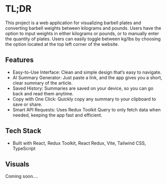 # TL;DR

This project is a web application for visualizing barbell plates and converting barbell weights between kilograms and pounds. Users have the option to input weights in either kilograms or pounds, or to manually enter the quantity of plates. Users can easily toggle between kg/lbs by choosing the option located at the top left corner of the website.

## Features

- Easy-to-Use Interface: Clean and simple design that’s easy to navigate.
- AI Summary Generator: Just paste a link, and the app gives you a short, clear summary of the article.
- Saved History: Summaries are saved on your device, so you can go back and read them anytime.
- Copy with One Click: Quickly copy any summary to your clipboard to save or share.
- Smart API Requests: Uses Redux Toolkit Query to only fetch data when needed, keeping the app fast and efficient.

## Tech Stack

- Built with React, Redux Toolkit, React Redux, Vite, Tailwind CSS, TypeScript

## Visuals

Coming soon....

